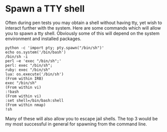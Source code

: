 # Spawn a TTY shell

Often during pen tests you may obtain a shell without having tty, yet wish to interact further with the system. Here are some commands which will allow you to spawn a tty shell. Obviously some of this will depend on the system environment and installed packages.

```
python -c 'import pty; pty.spawn("/bin/sh")'
echo os.system('/bin/bash')
/bin/sh -i
perl —e 'exec "/bin/sh";'
perl: exec "/bin/sh";
ruby: exec "/bin/sh"
lua: os.execute('/bin/sh')
(From within IRB)
exec "/bin/sh"
(From within vi)
:!bash
(From within vi)
:set shell=/bin/bash:shell
(From within nmap)
!sh
```

Many of these will also allow you to escape jail shells. The top 3 would be my most successful in general for spawning from the command line.

